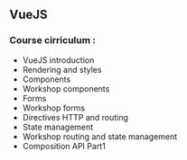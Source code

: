 ## VueJS

### Course cirriculum :

- VueJS introduction
- Rendering and styles
- Components
- Workshop components
- Forms
- Workshop forms
- Directives HTTP and routing
- State management
- Workshop routing and state management
- Composition API Part1
